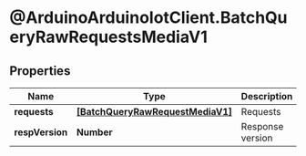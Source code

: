 # @ArduinoArduinoIotClient.BatchQueryRawRequestsMediaV1

## Properties

Name | Type | Description | Notes
------------ | ------------- | ------------- | -------------
**requests** | [**[BatchQueryRawRequestMediaV1]**](BatchQueryRawRequestMediaV1.md) | Requests | 
**respVersion** | **Number** | Response version | 


